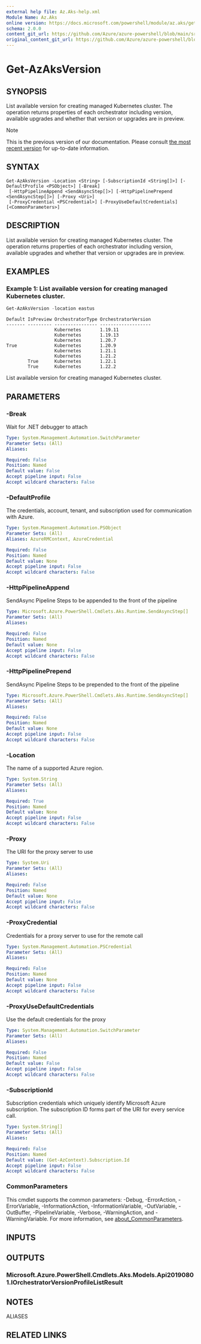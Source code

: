 ```yaml
---
external help file: Az.Aks-help.xml
Module Name: Az.Aks
online version: https://docs.microsoft.com/powershell/module/az.aks/get-azaksversion
schema: 2.0.0
content_git_url: https://github.com/Azure/azure-powershell/blob/main/src/Aks/Aks/help/Get-AzAksVersion.md
original_content_git_url: https://github.com/Azure/azure-powershell/blob/main/src/Aks/Aks/help/Get-AzAksVersion.md
---
```


# Get-AzAksVersion

## SYNOPSIS
List available version for creating managed Kubernetes cluster.
The operation returns properties of each orchestrator including version, available upgrades and whether that version or upgrades are in preview.

> [!NOTE]
>This is the previous version of our documentation. Please consult [the most recent version](/powershell/module/az.aks/get-azaksversion) for up-to-date information.

## SYNTAX

```
Get-AzAksVersion -Location <String> [-SubscriptionId <String[]>] [-DefaultProfile <PSObject>] [-Break]
 [-HttpPipelineAppend <SendAsyncStep[]>] [-HttpPipelinePrepend <SendAsyncStep[]>] [-Proxy <Uri>]
 [-ProxyCredential <PSCredential>] [-ProxyUseDefaultCredentials] [<CommonParameters>]
```

## DESCRIPTION
List available version for creating managed Kubernetes cluster.
The operation returns properties of each orchestrator including version, available upgrades and whether that version or upgrades are in preview.

## EXAMPLES

### Example 1: List available version for creating managed Kubernetes cluster.
```powershell
Get-AzAksVersion -location eastus
```

```output
Default IsPreview OrchestratorType OrchestratorVersion
------- --------- ---------------- -------------------
                  Kubernetes       1.19.11
                  Kubernetes       1.19.13
                  Kubernetes       1.20.7
True              Kubernetes       1.20.9
                  Kubernetes       1.21.1
                  Kubernetes       1.21.2
        True      Kubernetes       1.22.1
        True      Kubernetes       1.22.2
```

List available version for creating managed Kubernetes cluster.

## PARAMETERS

### -Break
Wait for .NET debugger to attach

```yaml
Type: System.Management.Automation.SwitchParameter
Parameter Sets: (All)
Aliases:

Required: False
Position: Named
Default value: False
Accept pipeline input: False
Accept wildcard characters: False
```

### -DefaultProfile
The credentials, account, tenant, and subscription used for communication with Azure.

```yaml
Type: System.Management.Automation.PSObject
Parameter Sets: (All)
Aliases: AzureRMContext, AzureCredential

Required: False
Position: Named
Default value: None
Accept pipeline input: False
Accept wildcard characters: False
```

### -HttpPipelineAppend
SendAsync Pipeline Steps to be appended to the front of the pipeline

```yaml
Type: Microsoft.Azure.PowerShell.Cmdlets.Aks.Runtime.SendAsyncStep[]
Parameter Sets: (All)
Aliases:

Required: False
Position: Named
Default value: None
Accept pipeline input: False
Accept wildcard characters: False
```

### -HttpPipelinePrepend
SendAsync Pipeline Steps to be prepended to the front of the pipeline

```yaml
Type: Microsoft.Azure.PowerShell.Cmdlets.Aks.Runtime.SendAsyncStep[]
Parameter Sets: (All)
Aliases:

Required: False
Position: Named
Default value: None
Accept pipeline input: False
Accept wildcard characters: False
```

### -Location
The name of a supported Azure region.

```yaml
Type: System.String
Parameter Sets: (All)
Aliases:

Required: True
Position: Named
Default value: None
Accept pipeline input: False
Accept wildcard characters: False
```

### -Proxy
The URI for the proxy server to use

```yaml
Type: System.Uri
Parameter Sets: (All)
Aliases:

Required: False
Position: Named
Default value: None
Accept pipeline input: False
Accept wildcard characters: False
```

### -ProxyCredential
Credentials for a proxy server to use for the remote call

```yaml
Type: System.Management.Automation.PSCredential
Parameter Sets: (All)
Aliases:

Required: False
Position: Named
Default value: None
Accept pipeline input: False
Accept wildcard characters: False
```

### -ProxyUseDefaultCredentials
Use the default credentials for the proxy

```yaml
Type: System.Management.Automation.SwitchParameter
Parameter Sets: (All)
Aliases:

Required: False
Position: Named
Default value: False
Accept pipeline input: False
Accept wildcard characters: False
```

### -SubscriptionId
Subscription credentials which uniquely identify Microsoft Azure subscription.
The subscription ID forms part of the URI for every service call.

```yaml
Type: System.String[]
Parameter Sets: (All)
Aliases:

Required: False
Position: Named
Default value: (Get-AzContext).Subscription.Id
Accept pipeline input: False
Accept wildcard characters: False
```

### CommonParameters
This cmdlet supports the common parameters: -Debug, -ErrorAction, -ErrorVariable, -InformationAction, -InformationVariable, -OutVariable, -OutBuffer, -PipelineVariable, -Verbose, -WarningAction, and -WarningVariable. For more information, see [about_CommonParameters](http://go.microsoft.com/fwlink/?LinkID=113216).

## INPUTS

## OUTPUTS

### Microsoft.Azure.PowerShell.Cmdlets.Aks.Models.Api20190801.IOrchestratorVersionProfileListResult

## NOTES

ALIASES

## RELATED LINKS
